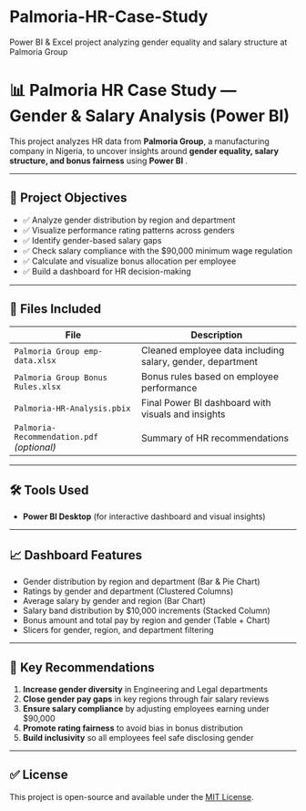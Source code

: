 # Palmoria-HR-Case-Study
Power BI &amp; Excel project analyzing gender equality and salary structure at Palmoria Group
# 📊 Palmoria HR Case Study — Gender & Salary Analysis (Power BI)

This project analyzes HR data from **Palmoria Group**, a manufacturing company in Nigeria, to uncover insights around **gender equality, salary structure, and bonus fairness** using **Power BI** .

---

## 🎯 Project Objectives

- ✅ Analyze gender distribution by region and department  
- ✅ Visualize performance rating patterns across genders  
- ✅ Identify gender-based salary gaps  
- ✅ Check salary compliance with the $90,000 minimum wage regulation  
- ✅ Calculate and visualize bonus allocation per employee  
- ✅ Build a dashboard for HR decision-making

---

## 📁 Files Included

| File | Description |
|------|-------------|
| `Palmoria Group emp-data.xlsx` | Cleaned employee data including salary, gender, department |
| `Palmoria Group Bonus Rules.xlsx` | Bonus rules based on employee performance |
| `Palmoria-HR-Analysis.pbix` | Final Power BI dashboard with visuals and insights |
| `Palmoria-Recommendation.pdf` *(optional)* | Summary of HR recommendations |

---

## 🛠 Tools Used
 
- **Power BI Desktop** (for interactive dashboard and visual insights)

---

## 📈 Dashboard Features

- Gender distribution by region and department (Bar & Pie Chart)  
- Ratings by gender and department (Clustered Columns)  
- Average salary by gender and region (Bar Chart)  
- Salary band distribution by $10,000 increments (Stacked Column)  
- Bonus amount and total pay by region and gender (Table + Chart)  
- Slicers for gender, region, and department filtering

---

## 🧠 Key Recommendations

1. **Increase gender diversity** in Engineering and Legal departments  
2. **Close gender pay gaps** in key regions through fair salary reviews  
3. **Ensure salary compliance** by adjusting employees earning under $90,000  
4. **Promote rating fairness** to avoid bias in bonus distribution  
5. **Build inclusivity** so all employees feel safe disclosing gender

---

## ✅ License

This project is open-source and available under the [MIT License](LICENSE).
